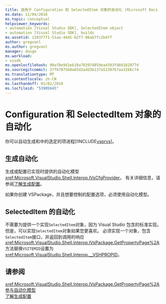 ```yaml
---
title: 适用于 Configuration 和 SelectedItem 对象的自动化 |Microsoft Docs
ms.date: 11/04/2016
ms.topic: conceptual
helpviewer_keywords:
- automation [Visual Studio SDK], SelectedItem object
- automation [Visual Studio SDK], builds
ms.assetid: 120377f1-51aa-4445-b2f7-06ab7fc2b47f
author: gregvanl
ms.author: gregvanl
manager: douge
ms.workload:
- vssdk
ms.openlocfilehash: 90af8e941eb18a703974859ea4393fd84182077d
ms.sourcegitcommit: 37fb7075b0a65d2add3b137a5230767aa3266c74
ms.translationtype: MT
ms.contentlocale: zh-CN
ms.lasthandoff: 01/02/2019
ms.locfileid: "53905645"
---
```

# <a name="automation-for-configuration-and-selecteditem-objects"></a>Configuration 和 SelectedItem 对象的自动化
你可以自动生成和中的选定的项进程[!INCLUDE[vsprvs](../../code-quality/includes/vsprvs_md.md)]。  
  
## <a name="automation-for-builds"></a>生成自动化  
 生成或配置已实现时提供的自动化模型<xref:Microsoft.VisualStudio.Shell.Interop.IVsCfgProvider>。 有关详细信息，请参阅[了解生成配置](../../ide/understanding-build-configurations.md)。  
  
 如果你创建 VSPackage，并且想要控制的配置选项，必须使用自动化模型。  
  
## <a name="automation-for-selecteditem"></a>SelectedItem 的自动化  
 不需要为提供一个实现`SelectedItem`对象，因为 Visual Studio 包含的标准实现。 但是，可以实现`SelectedItem`对象如果您更喜欢。 必须实现一个对象，包含`SelectedItem`接口，并返回到调用的响应<xref:Microsoft.VisualStudio.Shell.Interop.IVsPackage.GetPropertyPage%2A>方法替换`VSITEMID`设置为<xref:Microsoft.VisualStudio.Shell.Interop.__VSHPROPID>。  
  
## <a name="see-also"></a>请参阅  
 <xref:Microsoft.VisualStudio.Shell.Interop.IVsPackage.GetPropertyPage%2A>   
 [参与自动化模型](../../extensibility/internals/contributing-to-the-automation-model.md)   
 [了解生成配置](../../ide/understanding-build-configurations.md)